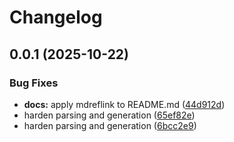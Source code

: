 # Changelog

## 0.0.1 (2025-10-22)


### Bug Fixes

* **docs:** apply mdreflink to README.md ([44d912d](https://github.com/matttproud/gofencefmt/commit/44d912d1a15855c5799ae895b3a40ad4733f7c1a))
* harden parsing and generation ([65ef82e](https://github.com/matttproud/gofencefmt/commit/65ef82e9b2bc40367e2d867d966208d77a97efb5))
* harden parsing and generation ([6bcc2e9](https://github.com/matttproud/gofencefmt/commit/6bcc2e91f58c7856ed6ff6455be0c572feeb534a))
